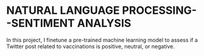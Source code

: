 # NATURAL LANGUAGE PROCESSING--SENTIMENT ANALYSIS
 In this project, I finetune a pre-trained machine learning model to assess if a Twitter post related to vaccinations is positive, neutral, or negative.
